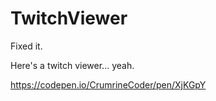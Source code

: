 # TwitchViewer

Fixed it. 

Here's a twitch viewer... yeah. 

https://codepen.io/CrumrineCoder/pen/XjKGpY
